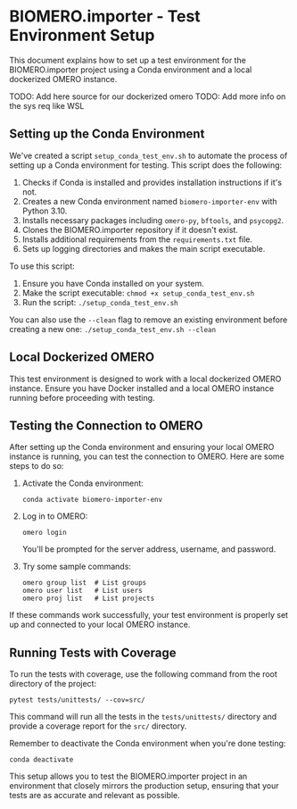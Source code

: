 # BIOMERO.importer - Test Environment Setup

This document explains how to set up a test environment for the BIOMERO.importer project using a Conda environment and a local dockerized OMERO instance.

TODO: Add here source for our dockerized omero
TODO: Add more info on the sys req like WSL

## Setting up the Conda Environment

We've created a script `setup_conda_test_env.sh` to automate the process of setting up a Conda environment for testing. This script does the following:

1. Checks if Conda is installed and provides installation instructions if it's not.
2. Creates a new Conda environment named `biomero-importer-env` with Python 3.10.
3. Installs necessary packages including `omero-py`, `bftools`, and `psycopg2`.
4. Clones the BIOMERO.importer repository if it doesn't exist.
5. Installs additional requirements from the `requirements.txt` file.
6. Sets up logging directories and makes the main script executable.

To use this script:

1. Ensure you have Conda installed on your system.
2. Make the script executable: `chmod +x setup_conda_test_env.sh`
3. Run the script: `./setup_conda_test_env.sh`

You can also use the `--clean` flag to remove an existing environment before creating a new one: `./setup_conda_test_env.sh --clean`

## Local Dockerized OMERO

This test environment is designed to work with a local dockerized OMERO instance. Ensure you have Docker installed and a local OMERO instance running before proceeding with testing.

## Testing the Connection to OMERO

After setting up the Conda environment and ensuring your local OMERO instance is running, you can test the connection to OMERO. Here are some steps to do so:

1. Activate the Conda environment:
   ```
   conda activate biomero-importer-env
   ```

2. Log in to OMERO:
   ```
   omero login
   ```
   You'll be prompted for the server address, username, and password.

3. Try some sample commands:
   ```
   omero group list  # List groups
   omero user list   # List users
   omero proj list   # List projects
   ```

If these commands work successfully, your test environment is properly set up and connected to your local OMERO instance.

## Running Tests with Coverage

To run the tests with coverage, use the following command from the root directory of the project:

```
pytest tests/unittests/ --cov=src/
```

This command will run all the tests in the `tests/unittests/` directory and provide a coverage report for the `src/` directory.

Remember to deactivate the Conda environment when you're done testing:
```
conda deactivate
```

This setup allows you to test the BIOMERO.importer project in an environment that closely mirrors the production setup, ensuring that your tests are as accurate and relevant as possible.
